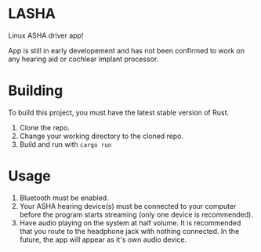 # LASHA
Linux ASHA driver app!

App is still in early developement and has not been confirmed to work on any hearing aid or cochlear implant processor. 


# Building

To build this project, you must have the latest stable version of Rust.

1. Clone the repo.
2. Change your working directory to the cloned repo.
3. Build and run with `cargo run`

# Usage
1. Bluetooth must be enabled.
2. Your ASHA hearing device(s) must be connected to your computer before the program starts streaming (only one device is recommended).
3. Have audio playing on the system at half volume. It is recommended that you route to the headphone jack with nothing connected. In the future, the app will appear as it's own audio device. 
